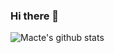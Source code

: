 ### Hi there 👋

<!--
**TheMacte/TheMacte** is a ✨ _special_ ✨ repository because its `README.md` (this file) appears on your GitHub profile.

Here are some ideas to get you started:

- 🔭 I’m currently working on ...
- 🌱 I’m currently learning ...
- 👯 I’m looking to collaborate on ...
- 🤔 I’m looking for help with ...
- 💬 Ask me about ...
- 📫 How to reach me: ...
- 😄 Pronouns: ...
- ⚡ Fun fact: ...
-->

![Macte's github stats](https://github-readme-stats.vercel.app/api?username=Hermit91&show_icons=true&theme=cobalt)

<!--
**Hermit91/Hermit91** is a ✨ _special_ ✨ repository because its `README.md` (this file) appears on your GitHub profile.
